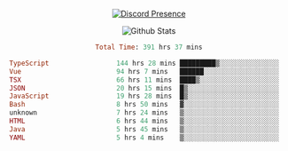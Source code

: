 <!DOCTYPE html>
<body>
<div align="center">

  [![Discord Presence](https://lanyard.cnrad.dev/api/576097150359044106)](https://discord.com/users/576097150359044106)
  
  ![Github Stats](https://github-readme-stats.vercel.app/api?username=verycrunchy&show_icons=true&theme=radical)

<!--START_SECTION:waka-->

```ruby
Total Time: 391 hrs 37 mins

TypeScript                 144 hrs 28 mins █████████▒░░░░░░░░░░░░░░░   36.90 %
Vue                        94 hrs 7 mins   ██████░░░░░░░░░░░░░░░░░░░   24.04 %
TSX                        66 hrs 11 mins  ████▒░░░░░░░░░░░░░░░░░░░░   16.91 %
JSON                       20 hrs 15 mins  █▒░░░░░░░░░░░░░░░░░░░░░░░   05.17 %
JavaScript                 19 hrs 28 mins  █▒░░░░░░░░░░░░░░░░░░░░░░░   04.97 %
Bash                       8 hrs 50 mins   ▓░░░░░░░░░░░░░░░░░░░░░░░░   02.26 %
unknown                    7 hrs 24 mins   ▒░░░░░░░░░░░░░░░░░░░░░░░░   01.89 %
HTML                       6 hrs 44 mins   ▒░░░░░░░░░░░░░░░░░░░░░░░░   01.72 %
Java                       5 hrs 45 mins   ▒░░░░░░░░░░░░░░░░░░░░░░░░   01.47 %
YAML                       5 hrs 4 mins    ▒░░░░░░░░░░░░░░░░░░░░░░░░   01.29 %
```

<!--END_SECTION:waka-->
</div>
</body>
</html>

